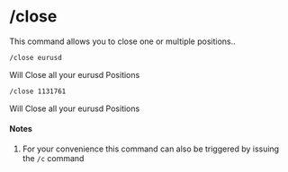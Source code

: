 # /close

This command allows you to close one or multiple positions..

``` bash
/close eurusd
```

Will Close all your eurusd Positions

``` bash
/close 1131761
```

Will Close all your eurusd Positions

#### Notes

1. For your convenience this command can also be triggered by issuing the
`/c` command
